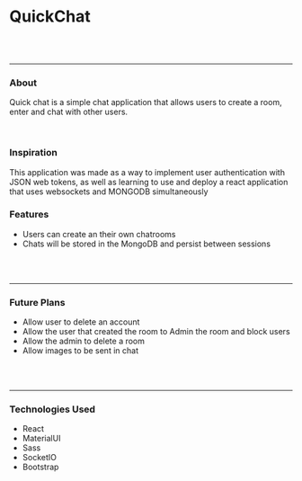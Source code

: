 <h1>QuickChat</h1>


<br/>
<br/>
<hr/>


<h3>About</h3>
<p>Quick chat is a simple chat application that allows users to create a room, enter and chat with other users.</p>

<br/>
<h3>Inspiration</h3>
<p>This application was made as a way to implement user authentication with JSON web tokens, as well as learning to use and deploy a react application that uses websockets and MONGODB simultaneously</p>

<h3>Features</h3>
<ul>
  <li>Users can create an their own chatrooms</li>
  <li>Chats will be stored in the MongoDB and persist between sessions</li>
  
  </ul>
  
  
<br/>
<br/>
<hr/>

<h3>Future Plans</h3>
<ul>
  <li>Allow user to delete an account</li>
  <li>Allow the user that created the room to Admin the room and block users</li>
  <li>Allow the admin to delete a room</li>
  <li>Allow images to be sent in chat</li>
  </ul>
  
  

<br/>
<br/>
<hr/>


<h3>Technologies Used</h3>
<ul>
  <li>React</li>
  <li>MaterialUI</li>
  <li>Sass</li>
  <li>SocketIO</li>
  <li>Bootstrap</li>
</ul>
  
 
